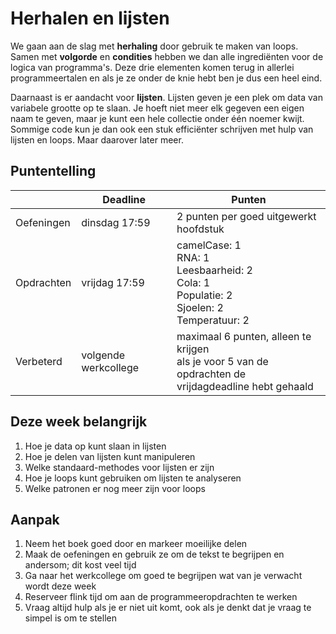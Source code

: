 # Herhalen en lijsten

We gaan aan de slag met **herhaling** door gebruik te maken van loops. Samen met **volgorde** en **condities** hebben we dan alle ingrediënten voor de logica van programma's. Deze drie elementen komen terug in allerlei programmeertalen en als je ze onder de knie hebt ben je dus een heel eind.

Daarnaast is er aandacht voor **lijsten**. Lijsten geven je een plek om data van variabele grootte op te slaan. Je hoeft niet meer elk gegeven een eigen naam te geven, maar je kunt een hele collectie onder één noemer kwijt. Sommige code kun je dan ook een stuk efficiënter schrijven met hulp van lijsten en loops. Maar daarover later meer.

## Puntentelling

|            | Deadline             | Punten                                                                                                      |
|------------|----------------------|-------------------------------------------------------------------------------------------------------------|
| Oefeningen | dinsdag 17:59        | 2 punten per goed uitgewerkt hoofdstuk                                                                      |
| Opdrachten | vrijdag 17:59        | camelCase: 1<br>RNA: 1<br>Leesbaarheid: 2<br>Cola: 1<br>Populatie: 2<br>Sjoelen: 2<br>Temperatuur: 2        |
| Verbeterd  | volgende werkcollege | maximaal 6 punten, alleen te krijgen <br>als je voor 5 van de opdrachten de<br>vrijdagdeadline hebt gehaald |

## Deze week belangrijk

1. Hoe je data op kunt slaan in lijsten
2. Hoe je delen van lijsten kunt manipuleren
3. Welke standaard-methodes voor lijsten er zijn
4. Hoe je loops kunt gebruiken om lijsten te analyseren
5. Welke patronen er nog meer zijn voor loops

## Aanpak

1. Neem het boek goed door en markeer moeilijke delen
2. Maak de oefeningen en gebruik ze om de tekst te begrijpen en andersom; dit kost veel tijd
3. Ga naar het werkcollege om goed te begrijpen wat van je verwacht wordt deze week
4. Reserveer flink tijd om aan de programmeeropdrachten te werken
5. Vraag altijd hulp als je er niet uit komt, ook als je denkt dat je vraag te simpel is om te stellen
